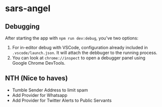 # sars-angel

## Debugging

After starting the app with `npm run dev:debug`, you've two options:

1. For in-editor debug with VSCode, configuration already included in `.vscode/launch.json`. It will attach the debbuger to the running process.
2. You can look at `chrome://inspect` to open a debugger panel using Google Chrome DevTools.

## NTH (Nice to haves)

- Tumble Sender Address to limit spam
- Add Provider for Whatsapp
- Add Provider for Twitter Alerts to Public Servants